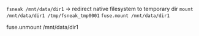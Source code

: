 
`fsneak /mnt/data/dir1`
->
redirect native filesystem to temporary dir
`mount /mnt/data/dir1 /tmp/fsneak_tmp0001` 
`fuse.mount /mnt/data/dir1` 

fuse.unmount /mnt/data/dir1
